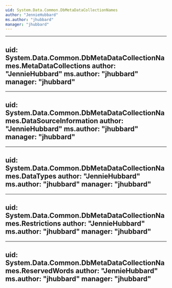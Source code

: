 ```yaml
---
uid: System.Data.Common.DbMetaDataCollectionNames
author: "JennieHubbard"
ms.author: "jhubbard"
manager: "jhubbard"
---
```


---
uid: System.Data.Common.DbMetaDataCollectionNames.MetaDataCollections
author: "JennieHubbard"
ms.author: "jhubbard"
manager: "jhubbard"
---

---
uid: System.Data.Common.DbMetaDataCollectionNames.DataSourceInformation
author: "JennieHubbard"
ms.author: "jhubbard"
manager: "jhubbard"
---

---
uid: System.Data.Common.DbMetaDataCollectionNames.DataTypes
author: "JennieHubbard"
ms.author: "jhubbard"
manager: "jhubbard"
---

---
uid: System.Data.Common.DbMetaDataCollectionNames.Restrictions
author: "JennieHubbard"
ms.author: "jhubbard"
manager: "jhubbard"
---

---
uid: System.Data.Common.DbMetaDataCollectionNames.ReservedWords
author: "JennieHubbard"
ms.author: "jhubbard"
manager: "jhubbard"
---
